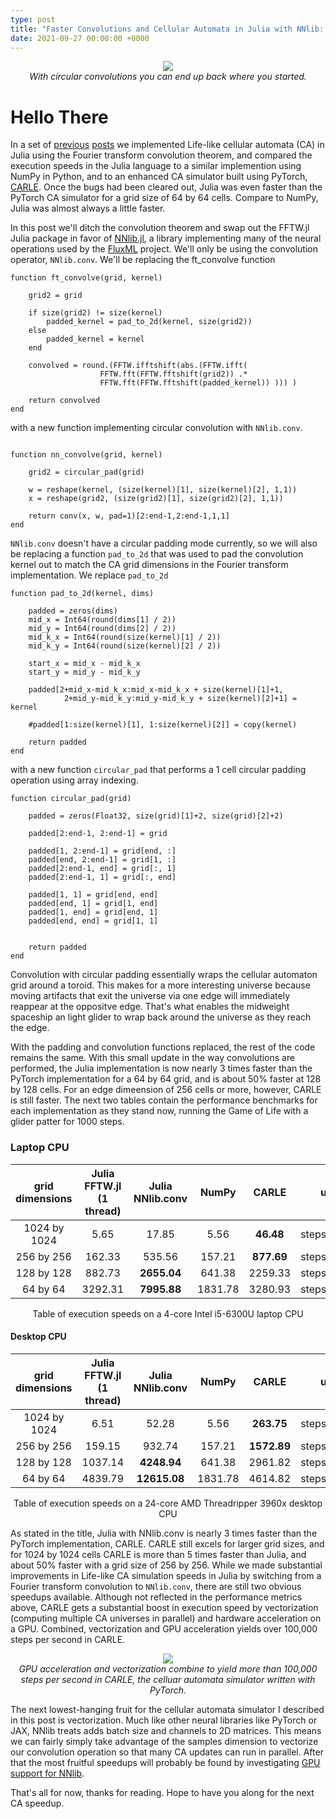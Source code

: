 ```yaml
---
type: post
title: "Faster Convolutions and Cellular Automata in Julia with NNlib: 2.7X Faster than PyTorch"
date: 2021-09-27 00:00:00 +0000 
---
```



<div align="center">
<img src="/SortaSota/assets/life_like/toroid_nnlib.gif"> 
<br>
<em>With circular convolutions you can end up back where you started.</em>
</div>

# Hello There

In a set of [previous](https://rivesunder.github.io/SortaSota/2021/08/24/life_in_julia.html) [posts](https://rivesunder.github.io/SortaSota/2021/08/29/living_julia.html) we implemented Life-like cellular automata (CA) in Julia using the Fourier transform convolution theorem, and compared the execution speeds in the Julia language to a similar implemention using NumPy in Python, and to an enhanced CA simulator built using PyTorch, [CARLE](https://github.com/rivesunder/carle). Once the bugs had been cleared out, Julia was even faster than the PyTorch CA simulator for a grid size of 64 by 64 cells. Compare to NumPy, Julia was almost always a little faster. 

In this post we'll ditch the convolution theorem and swap out the FFTW.jl Julia package in favor of [NNlib.jl](https://github.com/FluxML/NNlib.jl), a library implementing many of the neural operations used by the [FluxML](https://fluxml.ai/) project. We'll only be using the convolution operator, `NNlib.conv`. We'll be replacing the ft_convolve function

```
function ft_convolve(grid, kernel)
    
    grid2 = grid 
    
    if size(grid2) != size(kernel)
        padded_kernel = pad_to_2d(kernel, size(grid2))
    else
        padded_kernel = kernel
    end 
    
    convolved = round.(FFTW.ifftshift(abs.(FFTW.ifft(
                    FFTW.fft(FFTW.fftshift(grid2)) .*  
                    FFTW.fft(FFTW.fftshift(padded_kernel)) ))) )
    
    return convolved 
end
```

with a new function implementing circular convolution with `NNlib.conv`. 

```

function nn_convolve(grid, kernel)
    
    grid2 = circular_pad(grid)
    
    w = reshape(kernel, (size(kernel)[1], size(kernel)[2], 1,1))
    x = reshape(grid2, (size(grid2)[1], size(grid2)[2], 1,1))

    return conv(x, w, pad=1)[2:end-1,2:end-1,1,1]
end
```

`NNlib.conv` doesn't have a circular padding mode currently, so we will also be replacing a function `pad_to_2d` that was used to pad the convolution kernel out to match the CA grid dimensions in the Fourier transform implementation. We replace `pad_to_2d`

```
function pad_to_2d(kernel, dims)

    padded = zeros(dims)
    mid_x = Int64(round(dims[1] / 2))
    mid_y = Int64(round(dims[2] / 2))
    mid_k_x = Int64(round(size(kernel)[1] / 2))
    mid_k_y = Int64(round(size(kernel)[2] / 2))
    
    start_x = mid_x - mid_k_x
    start_y = mid_y - mid_k_y
    
    padded[2+mid_x-mid_k_x:mid_x-mid_k_x + size(kernel)[1]+1,
            2+mid_y-mid_k_y:mid_y-mid_k_y + size(kernel)[2]+1] = kernel
    
    #padded[1:size(kernel)[1], 1:size(kernel)[2]] = copy(kernel)

    return padded
end
```  

with a new function `circular_pad` that performs a 1 cell circular padding operation using array indexing. 

```
function circular_pad(grid)
    
    padded = zeros(Float32, size(grid)[1]+2, size(grid)[2]+2)

    padded[2:end-1, 2:end-1] = grid
    
    padded[1, 2:end-1] = grid[end, :]
    padded[end, 2:end-1] = grid[1, :]
    padded[2:end-1, end] = grid[:, 1]
    padded[2:end-1, 1] = grid[:, end]

    padded[1, 1] = grid[end, end]
    padded[end, 1] = grid[1, end] 
    padded[1, end] = grid[end, 1]
    padded[end, end] = grid[1, 1]
   

    return padded
end
```

Convolution with circular padding essentially wraps the cellular automaton grid around a toroid. This makes for a more interesting universe because moving artifacts that exit the universe via one edge will immediately reappear at the oppositve edge. That's what enables the midweight spaceship an light glider to wrap back around the universe as they reach the edge. 

With the padding and convolution functions replaced, the rest of the code remains the same. With this small update in the way convolutions are performed, the Julia implementation is now nearly 3 times faster than the PyTorch implementation for a 64 by 64 grid, and is about 50% faster at 128 by 128 cells. For an edge dimeension of 256 cells or more, however, CARLE is still faster. The next two tables contain the performance benchmarks for each implementation as they stand now, running the Game of Life with a glider patter for 1000 steps. 


### Laptop CPU

| grid dimensions | Julia FFTW.jl (1 thread)  | Julia NNlib.conv  |  NumPy  | CARLE       | units        |
|:---------------:|:-------------------------:|:-----------------:|:-------:|:-----------:|:------------:|
| 1024 by 1024    | 5.65                      | 17.85             | 5.56    | **46.48**   | steps/second |
| 256 by 256      | 162.33                    | 535.56            | 157.21  | **877.69**  | steps/second |
| 128 by 128      | 882.73                    | **2655.04**       | 641.38  | 2259.33     | steps/second |
| 64 by 64        | 3292.31                   | **7995.88**       | 1831.78 | 3280.93     | steps/second |

<div align="center">
Table of execution speeds on a 4-core Intel i5-6300U laptop CPU 
</div>

#### Desktop CPU

| grid dimensions | Julia FFTW.jl (1 thread)  | Julia NNlib.conv  |  NumPy  | CARLE       | units        |
|:---------------:|:-------------------------:|:-----------------:|:-------:|:-----------:|:------------:|
| 1024 by 1024    | 6.51                      | 52.28             | 5.56    | **263.75**  | steps/second |
| 256 by 256      | 159.15                    | 932.74            | 157.21  | **1572.89** | steps/second |
| 128 by 128      | 1037.14                   | **4248.94**       | 641.38  | 2961.82     | steps/second |
| 64 by 64        | 4839.79                   | **12615.08**      | 1831.78 | 4614.82     | steps/second |

<div align="center">
Table of execution speeds on a 24-core AMD Threadripper 3960x desktop CPU 
</div>

As stated in the title, Julia with NNlib.conv is nearly 3 times faster than the PyTorch implementation, CARLE. CARLE still excels for larger grid sizes, and for 1024 by 1024 cells CARLE is more than 5 times faster than Julia, and about 50% faster with a grid size of 256 by 256. While we made substantial improvements in Life-like CA simulation speeds in Julia by switching from a Fourier transform convolution to `NNlib.conv`, there are still two obvious speedups available. Although not reflected in the performance metrics above, CARLE gets a substantial boost in execution speed by vectorization (computing multiple CA universes in parallel) and hardware acceleration on a GPU. Combined, vectorization and GPU acceleration yields over 100,000 steps per second in CARLE.

<div align="center">
<img src="/SortaSota/assets/life_like/gpu_updates.png"> 
<br>
<em>GPU acceleration and vectorization combine to yield more than 100,000 steps per second in CARLE, the celluar automata simulator written with PyTorch.</em> 
</div>

The next lowest-hanging fruit for the cellular automata simulator I described in this post is vectorization. Much like other neural libraries like PyTorch or JAX, NNlib treats adds batch size and channels to 2D matrices. This means we can fairly simply take advantage of the samples dimension to vectorize our convolution operation so that many CA updates can run in parallel. After that the most fruitful speedups will probably be found by investigating [GPU support for NNlib](https://github.com/FluxML/NNlibCUDA.jl).

That's all for now, thanks for reading. Hope to have you along for the next CA speedup.  
